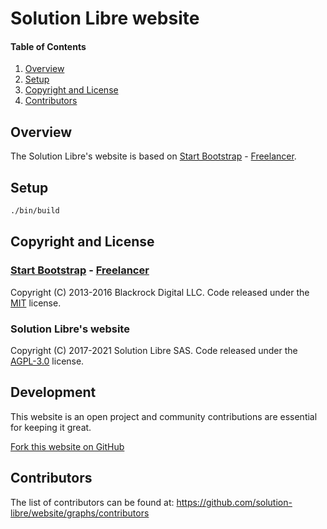 # Solution Libre website

#### Table of Contents

1. [Overview](#overview)
2. [Setup](#setup)
3. [Copyright and License](#copyright-and-license)
4. [Contributors](#contributors)

## Overview

The Solution Libre's website is based on [Start Bootstrap](http://startbootstrap.com/) - [Freelancer](http://startbootstrap.com/template-overviews/freelancer/).

## Setup

```sh
./bin/build
```

## Copyright and License

### [Start Bootstrap](http://startbootstrap.com/) - [Freelancer](http://startbootstrap.com/template-overviews/freelancer/)

Copyright (C) 2013-2016 Blackrock Digital LLC. Code released under the [MIT](https://github.com/BlackrockDigital/startbootstrap-freelancer/blob/gh-pages/LICENSE) license.

### Solution Libre's website

Copyright (C) 2017-2021 Solution Libre SAS. Code released under the [AGPL-3.0](https://raw.githubusercontent.com/solution-libre/website/master/LICENSE) license.

## Development

This website is an open project and community contributions are essential for keeping it great.

[Fork this website on GitHub](https://github.com/solution-libre/website/fork)

## Contributors

The list of contributors can be found at: <https://github.com/solution-libre/website/graphs/contributors>

